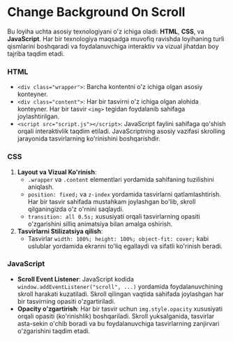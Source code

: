 # Change Background On Scroll

Bu loyiha uchta asosiy texnologiyani o'z ichiga oladi: **HTML**, **CSS**, va **JavaScript**. Har bir texnologiya maqsadga muvofiq ravishda loyihaning turli qismlarini boshqaradi va foydalanuvchiga interaktiv va vizual jihatdan boy tajriba taqdim etadi.

### HTML
- `<div class="wrapper">`: Barcha kontentni o'z ichiga olgan asosiy konteyner.
- `<div class="content">`: Har bir tasvirni o'z ichiga olgan alohida konteyner. Har bir tasvir `<img>` tegidan foydalanib sahifaga joylashtirilgan.
- `<script src="script.js"></script>`: JavaScript faylini sahifaga qo'shish orqali interaktivlik taqdim etiladi. JavaScriptning asosiy vazifasi skrolling jarayonida tasvirlarning ko'rinishini boshqarishdir.

### CSS
1. **Layout va Vizual Ko'rinish**:
   - `.wrapper` va `.content` elementlari yordamida sahifaning tuzilishini aniqlash.
   - `position: fixed;` va `z-index` yordamida tasvirlarni qatlamlashtirish. Har bir tasvir sahifada mustahkam joylashgan bo'lib, skroll qilganingizda o'z o'rnini saqlaydi.
   - `transition: all 0.5s;` xususiyati orqali tasvirlarning opasiti o'zgarishini silliq animatsiya bilan amalga oshirish.
2. **Tasvirlarni Stilizatsiya qilish**:
   - Tasvirlar `width: 100%; height: 100%; object-fit: cover;` kabi uslublar yordamida ekranni to'liq egallaydi va sifatli ko'rinish beradi.

### JavaScript
- **Scroll Event Listener**: JavaScript kodida `window.addEventListener("scroll", ...)` yordamida foydalanuvchining skroll harakati kuzatiladi. Skroll qilingan vaqtida sahifada joylashgan har bir tasvirning opasiti o'zgartiriladi.
- **Opacity o'zgartirish**: Har bir tasvir uchun `img.style.opacity` xususiyati orqali opasiti (ko'rinishlik) boshqariladi. Skroll yuksalganida, tasvirlar asta-sekin o'chib boradi va bu foydalanuvchiga tasvirlarning zanjirvari o'zgarishini taqdim etadi.
